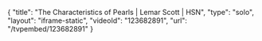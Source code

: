 {
    "title": "The Characteristics of Pearls | Lemar Scott | HSN",
    "type": "solo",
    "layout": "iframe-static",
    "videoId": "123682891",
    "url": "\/tvpembed\/123682891"
}